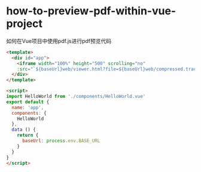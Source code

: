 # how-to-preview-pdf-within-vue-project

如何在Vue项目中使用pdf.js进行pdf预览代码

```html
<template>
  <div id="app">
    <iframe width="100%" height="500" scrolling="no"
    :src="`${baseUrl}web/viewer.html?file=${baseUrl}web/compressed.tracemonkey-pldi-09.pdf`"></iframe>
  </div>
</template>

<script>
import HelloWorld from './components/HelloWorld.vue'
export default {
  name: 'app',
  components: {
    HelloWorld
  },
  data () {
    return {
      baseUrl: process.env.BASE_URL
    }
  }
}
</script>
```
